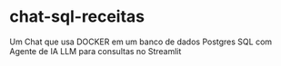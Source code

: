 # chat-sql-receitas
Um Chat que usa DOCKER em um banco de dados Postgres SQL com Agente de IA LLM para consultas no Streamlit
